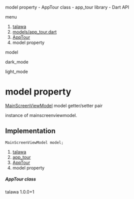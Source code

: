 




model property - AppTour class - app\_tour library - Dart API







menu

1. [talawa](../../index.html)
2. [models/app\_tour.dart](../../models_app_tour/models_app_tour-library.html)
3. [AppTour](../../models_app_tour/AppTour-class.html)
4. model property

model


dark\_mode

light\_mode




# model property


[MainScreenViewModel](../../view_model_main_screen_view_model/MainScreenViewModel-class.html)
model
getter/setter pair

instance of mainscreenviewmodel.


## Implementation

```
MainScreenViewModel model;
```

 


1. [talawa](../../index.html)
2. [app\_tour](../../models_app_tour/models_app_tour-library.html)
3. [AppTour](../../models_app_tour/AppTour-class.html)
4. model property

##### AppTour class





talawa
1.0.0+1






